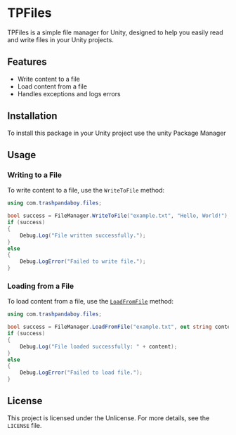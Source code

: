 # TPFiles

TPFiles is a simple file manager for Unity, designed to help you easily read and write files in your Unity projects.

## Features

- Write content to a file
- Load content from a file
- Handles exceptions and logs errors

## Installation

To install this package in your Unity project use the unity Package Manager

## Usage

### Writing to a File

To write content to a file, use the `WriteToFile` method:

```csharp
using com.trashpandaboy.files;

bool success = FileManager.WriteToFile("example.txt", "Hello, World!");
if (success)
{
    Debug.Log("File written successfully.");
}
else
{
    Debug.LogError("Failed to write file.");
}
```

### Loading from a File

To load content from a file, use the [`LoadFromFile`](command:_github.copilot.openSymbolFromReferences?%5B%22%22%2C%5B%7B%22uri%22%3A%7B%22scheme%22%3A%22file%22%2C%22authority%22%3A%22%22%2C%22path%22%3A%22%2FUsers%2Fwilliamsoro%2FSource%2FTPFiles%2FRuntime%2FFileManager.cs%22%2C%22query%22%3A%22%22%2C%22fragment%22%3A%22%22%7D%2C%22pos%22%3A%7B%22line%22%3A36%2C%22character%22%3A27%7D%7D%5D%2C%221e6428d4-f44f-44d1-a85c-deb7cf3ac4ff%22%5D "Go to definition") method:

```csharp
using com.trashpandaboy.files;

bool success = FileManager.LoadFromFile("example.txt", out string content);
if (success)
{
    Debug.Log("File loaded successfully: " + content);
}
else
{
    Debug.LogError("Failed to load file.");
}
```

## License

This project is licensed under the Unlicense. For more details, see the `LICENSE` file.